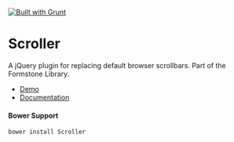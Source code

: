 <a href="http://gruntjs.com" target="_blank"><img src="https://cdn.gruntjs.com/builtwith.png" alt="Built with Grunt"></a> 
# Scroller 

A jQuery plugin for replacing default browser scrollbars. Part of the Formstone Library. 

- [Demo](http://formstone.it/components/Scroller/demo/index.html) 
- [Documentation](http://formstone.it/scroller/) 

#### Bower Support 
`bower install Scroller`